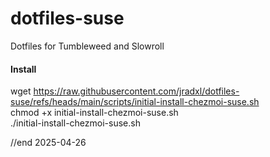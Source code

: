 # dotfiles-suse
Dotfiles for Tumbleweed and Slowroll

#### Install   
wget https://raw.githubusercontent.com/jradxl/dotfiles-suse/refs/heads/main/scripts/initial-install-chezmoi-suse.sh  
chmod +x initial-install-chezmoi-suse.sh  
./initial-install-chezmoi-suse.sh  

//end
2025-04-26


